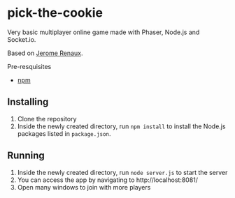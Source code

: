# pick-the-cookie
Very basic multiplayer online game made with Phaser, Node.js and Socket.io.

Based on [Jerome Renaux](http://www.dynetisgames.com/2017/03/06/how-to-make-a-multiplayer-online-game-with-phaser-socket-io-and-node-js/).

Pre-resquisites

* [npm](https://www.npmjs.com/)

## Installing

1. Clone the repository
2. Inside the newly created directory, run `npm install` to install the Node.js packages listed in `package.json`.

## Running

1. Inside the newly created directory, run `node server.js` to start the server
2. You can access the app by navigating to http://localhost:8081/
3. Open many windows to join with more players